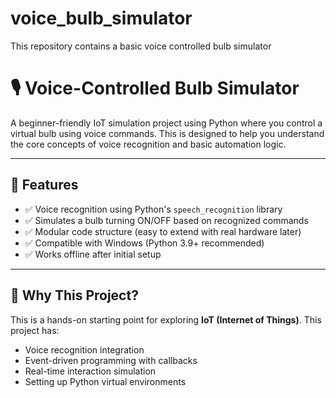 # voice_bulb_simulator
This repository contains a basic voice controlled bulb simulator 

# 🎙️ Voice-Controlled Bulb Simulator

A beginner-friendly IoT simulation project using Python where you control a virtual bulb using voice commands. This is designed to help you understand the core concepts of voice recognition and basic automation logic.

---

## 🔧 Features

- ✅ Voice recognition using Python's `speech_recognition` library  
- ✅ Simulates a bulb turning ON/OFF based on recognized commands  
- ✅ Modular code structure (easy to extend with real hardware later)  
- ✅ Compatible with Windows (Python 3.9+ recommended)  
- ✅ Works offline after initial setup

---

## 🧠 Why This Project?

This is a hands-on starting point for exploring **IoT (Internet of Things)**. This project has:
- Voice recognition integration
- Event-driven programming with callbacks
- Real-time interaction simulation
- Setting up Python virtual environments



